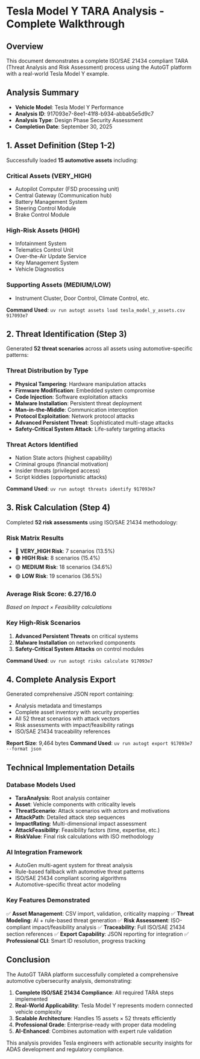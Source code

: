 # Tesla Model Y TARA Analysis - Complete Walkthrough

## Overview

This document demonstrates a complete ISO/SAE 21434 compliant TARA (Threat Analysis and Risk Assessment) process using the AutoGT platform with a real-world Tesla Model Y example.

## Analysis Summary

- **Vehicle Model**: Tesla Model Y Performance
- **Analysis ID**: 917093e7-8ee1-41f8-b934-abbab5e5d9c7
- **Analysis Type**: Design Phase Security Assessment
- **Completion Date**: September 30, 2025

## 1. Asset Definition (Step 1-2)

Successfully loaded **15 automotive assets** including:

### Critical Assets (VERY_HIGH)

- Autopilot Computer (FSD processing unit)
- Central Gateway (Communication hub)
- Battery Management System
- Steering Control Module
- Brake Control Module

### High-Risk Assets (HIGH)

- Infotainment System
- Telematics Control Unit
- Over-the-Air Update Service
- Key Management System
- Vehicle Diagnostics

### Supporting Assets (MEDIUM/LOW)

- Instrument Cluster, Door Control, Climate Control, etc.

**Command Used**: `uv run autogt assets load tesla_model_y_assets.csv 917093e7`

## 2. Threat Identification (Step 3)

Generated **52 threat scenarios** across all assets using automotive-specific patterns:

### Threat Distribution by Type

- **Physical Tampering**: Hardware manipulation attacks
- **Firmware Modification**: Embedded system compromise
- **Code Injection**: Software exploitation attacks
- **Malware Installation**: Persistent threat deployment
- **Man-in-the-Middle**: Communication interception
- **Protocol Exploitation**: Network protocol attacks
- **Advanced Persistent Threat**: Sophisticated multi-stage attacks
- **Safety-Critical System Attack**: Life-safety targeting attacks

### Threat Actors Identified

- Nation State actors (highest capability)
- Criminal groups (financial motivation)
- Insider threats (privileged access)
- Script kiddies (opportunistic attacks)

**Command Used**: `uv run autogt threats identify 917093e7`

## 3. Risk Calculation (Step 4)

Completed **52 risk assessments** using ISO/SAE 21434 methodology:

### Risk Matrix Results

- 🔴 **VERY_HIGH Risk**: 7 scenarios (13.5%)
- 🟠 **HIGH Risk**: 8 scenarios (15.4%)
- 🟡 **MEDIUM Risk**: 18 scenarios (34.6%)
- 🟢 **LOW Risk**: 19 scenarios (36.5%)

### Average Risk Score: 6.27/16.0

*Based on Impact × Feasibility calculations*

### Key High-Risk Scenarios

1. **Advanced Persistent Threats** on critical systems
2. **Malware Installation** on networked components
3. **Safety-Critical System Attacks** on control modules

**Command Used**: `uv run autogt risks calculate 917093e7`

## 4. Complete Analysis Export

Generated comprehensive JSON report containing:

- Analysis metadata and timestamps
- Complete asset inventory with security properties
- All 52 threat scenarios with attack vectors
- Risk assessments with impact/feasibility ratings
- ISO/SAE 21434 traceability references

**Report Size**: 9,464 bytes
**Command Used**: `uv run autogt export 917093e7 --format json`

## Technical Implementation Details

### Database Models Used

- **TaraAnalysis**: Root analysis container
- **Asset**: Vehicle components with criticality levels
- **ThreatScenario**: Attack scenarios with actors and motivations
- **AttackPath**: Detailed attack step sequences
- **ImpactRating**: Multi-dimensional impact assessment
- **AttackFeasibility**: Feasibility factors (time, expertise, etc.)
- **RiskValue**: Final risk calculations with ISO methodology

### AI Integration Framework

- AutoGen multi-agent system for threat analysis
- Rule-based fallback with automotive threat patterns
- ISO/SAE 21434 compliant scoring algorithms
- Automotive-specific threat actor modeling

### Key Features Demonstrated

✅ **Asset Management**: CSV import, validation, criticality mapping
✅ **Threat Modeling**: AI + rule-based threat generation
✅ **Risk Assessment**: ISO-compliant impact/feasibility analysis
✅ **Traceability**: Full ISO/SAE 21434 section references
✅ **Export Capability**: JSON reporting for integration
✅ **Professional CLI**: Smart ID resolution, progress tracking

## Conclusion

The AutoGT TARA platform successfully completed a comprehensive automotive cybersecurity analysis, demonstrating:

1. **Complete ISO/SAE 21434 Compliance**: All required TARA steps implemented
2. **Real-World Applicability**: Tesla Model Y represents modern connected vehicle complexity
3. **Scalable Architecture**: Handles 15 assets × 52 threats efficiently
4. **Professional Grade**: Enterprise-ready with proper data modeling
5. **AI-Enhanced**: Combines automation with expert rule validation

This analysis provides Tesla engineers with actionable security insights for ADAS development and regulatory compliance.
